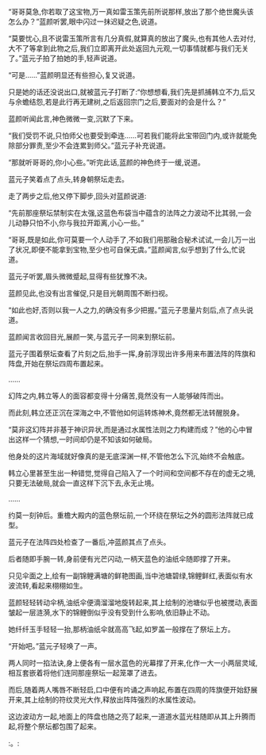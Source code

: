 
“哥哥莫急,你若取了这宝物,万一真如雷玉策先前所说那样,放出了那个绝世魔头该怎么办？”蓝颜听罢,眼中闪过一抹迟疑之色,说道。

“莫要忧心,且不说雷玉策所言有几分真假,就算真的放出了魔头,也有其他人去对付,大不了等拿到此物之后,我们立即离开此处返回九元观,一切事情就都与我们无关了。”蓝元子拍了拍她的手,轻声说道。

“可是……”蓝颜明显还有些担心,复又说道。

只是她的话还没说出口,就被蓝元子打断了:“你想想看,我们先是抓捕韩立不力,后又与佘蟾结怨,若是此行再无建树,之后返回宗门之后,要面对的会是什么？”

蓝颜听闻此言,神色微微一变,沉默了下来。

“我们受罚不说,只怕师父也要受到牵连……可若我们能将此宝带回门内,或许就能免除部分罪责,至少不会连累到师父。”蓝元子补充说道。

“那就听哥哥的,你小心些。”听完此话,蓝颜的神色终于一缓,说道。

蓝元子笑着点了点头,转身朝祭坛走去。

走了两步之后,他又停下脚步,回头对蓝颜说道:

“先前那座祭坛禁制实在太强,这蓝色布袋当中蕴含的法阵之力波动不比其弱,一会儿动静只怕不小,你与我拉开距离,小心一些。”

“哥哥,既是如此,你可莫要一个人动手了,不如我们用那融合秘术试试,一会儿万一出了状况,即便不能拿到宝物,至少也可自保无虞。”蓝颜闻言,似乎想到了什么,忙说道。

蓝元子听罢,眉头微微蹙起,显得有些犹豫不决。

蓝颜见此,也没有出言催促,只是目光朝周围不断扫视。

“如此也好,否则以我一人之力,的确没有多少把握。”蓝元子思量片刻后,点了点头说道。

蓝颜闻言收回目光,展颜一笑,与蓝元子一同来到祭坛前。

蓝元子围着祭坛查看了片刻之后,抬手一挥,身前浮现出许多用来布置法阵的阵旗和阵盘,开始在祭坛四周布置起来。

……

幻阵之内,韩立等人的面容都变得十分痛苦,竟然没有一人能够破阵而出。

而此刻,韩立还正沉在深海之中,不管他如何运转炼神术,竟然都无法转醒脱身。

“莫非这幻阵并非基于神识异状,而是通过水属性法则之力构建而成？”他的心中冒出这样一个猜想,一时间却仍是不知该如何破局。

他身处的这片海域就好像真的是无底深渊一样,不管他怎么下沉,始终不会触底。

韩立心里甚至生出一种错觉,觉得自己陷入了一个时间和空间都不存在的虚无之境,只要无法破局,就会一直这样下沉下去,永无止境。

……

约莫一刻钟后。重檐大殿内的蓝色祭坛前,一个环绕在祭坛之外的圆形法阵就已成型。

蓝元子在法阵四处检查了一番后,冲蓝颜其点了点头。

后者随即手腕一转,身前便有光芒闪动,一柄天蓝色的油纸伞随即撑了开来。

只见伞面之上,绘有一副锦鲤满塘的鲜艳图画,当中池塘碧绿,锦鲤鲜红,表面似有水波流转,看起来栩栩如生。

蓝颜轻轻转动伞柄,油纸伞便滴溜溜地旋转起来,其上绘制的池塘似乎也被搅动,表面皱起一层涟漪,水下的锦鲤倒似乎没有受到什么影响,依旧静止不动。

她纤纤玉手轻轻一抬,那柄油纸伞就高高飞起,如罗盖一般撑在了祭坛上方。

“开始吧。”蓝元子轻唤了一声。

两人同时一掐法诀,身上便各有一层水蓝色的光幕撑了开来,化作一大一小两层灵域,相互套嵌着将他们连同那座祭坛一起笼罩了进去。

而后,随着两人嘴唇不断轻启,口中便有吟诵之声响起,布置在四周的阵旗便开始舒展开来,其上绘制的符纹灵光大作,释放出阵阵强烈的水属性波动。

这边波动方一起,地面上的阵盘也随之亮了起来,一道道水蓝光柱随即从其上升腾而起,将整个祭坛都包围了起来。

:。: